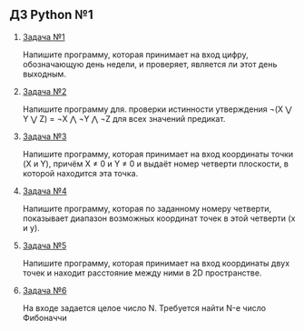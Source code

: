 ## ДЗ Python №1
1. [Задача №1](task1.py)

    Напишите программу, которая принимает на вход цифру, обозначающую день недели, и проверяет, является ли этот день выходным.

2. [Задача №2](task2.py)

    Напишите программу для. проверки истинности утверждения ¬(X ⋁ Y ⋁ Z) = ¬X ⋀ ¬Y ⋀ ¬Z для всех значений предикат.

3. [Задача №3](task3.py)

    Напишите программу, которая принимает на вход координаты точки (X и Y), причём X ≠ 0 и Y ≠ 0 и выдаёт номер четверти плоскости, в которой находится эта точка.

4. [Задача №4](task4.py)

    Напишите программу, которая по заданному номеру четверти, показывает диапазон возможных координат точек в этой четверти (x и y).

5. [Задача №5](task5.py)

    Напишите программу, которая принимает на вход координаты двух точек и находит расстояние между ними в 2D пространстве.

6. [Задача №6](task6.py)

    На входе задается целое число N. Требуется найти N-е число Фибоначчи
